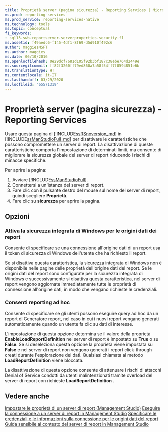 ```yaml
---
title: Proprietà server (pagina sicurezza) - Reporting Services | Microsoft Docs
ms.prod: reporting-services
ms.prod_service: reporting-services-native
ms.technology: tools
ms.topic: conceptual
f1_keywords:
- sql13.swb.reportserver.serverproperties.security.f1
ms.assetid: f49aedc6-f145-4df1-8f69-d5d910f492c6
author: maggiesMSFT
ms.author: maggies
ms.date: 06/10/2016
ms.openlocfilehash: 0e29dcf7681d105f92b3bf187c38ebe764d2449e
ms.sourcegitcommit: ff82f3260ff79ed860a7a58f54ff7f0594851e6b
ms.translationtype: HT
ms.contentlocale: it-IT
ms.lasthandoff: 03/29/2020
ms.locfileid: "65571319"
---
```

# <a name="server-properties-security-page---reporting-services"></a>Proprietà server (pagina sicurezza) - Reporting Services

  Usare questa pagina di [!INCLUDE[ssRSnoversion_md](../../includes/ssrsnoversion-md.md)] in [!INCLUDE[ssManStudioFull_md](../../includes/ssmanstudiofull-md.md)] per disattivare le caratteristiche che possono compromettere un server di report. La disattivazione di queste caratteristiche comporta l'impostazione di determinati limiti, ma consente di migliorare la sicurezza globale del server di report riducendo i rischi di minacce specifiche.  
  
 Per aprire la pagina:
 1) Avviare [!INCLUDE[ssManStudioFull](../../includes/ssmanstudiofull-md.md)].
 2) Connettersi a un'istanza del server di report.
 3) Fare clic con il pulsante destro del mouse sul nome del server di report, quindi scegliere **Proprietà**.
 4) Fare clic su **sicurezza** per aprire la pagina.  
  
## <a name="options"></a>Opzioni

### <a name="enable-windows-integrated-security-for-report-data-sources"></a>Attiva la sicurezza integrata di Windows per le origini dati dei report

 Consente di specificare se una connessione all'origine dati di un report usa il token di sicurezza di Windows dell'utente che ha richiesto il report.  
  
 Se si disattiva questa caratteristica, la sicurezza integrata di Windows non è disponibile nelle pagine delle proprietà dell'origine dati del report. Se le origini dati del report sono configurate per la sicurezza integrata di Windows e successivamente si disattiva questa caratteristica, nel server di report vengono aggiornate immediatamente tutte le proprietà di connessione all'origine dati, in modo che vengano richieste le credenziali.  
  
### <a name="enable-ad-hoc-reporting"></a>Consenti reporting ad hoc

 Consente di specificare se gli utenti possono eseguire query ad hoc da un report di Generatore report, nel caso in cui i nuovi report vengano generati automaticamente quando un utente fa clic su dati di interesse.  
  
 L'impostazione di questa opzione determina se il valore della proprietà **EnableLoadReportDefinition** nel server di report è impostato su **True** o su **False**. Se si deseleziona questa opzione la proprietà viene impostata su **False** e nel server di report non vengono generati i report click-through creati durante l'esplorazione dei dati. Qualsiasi chiamata al metodo **LoadReportDefinition** viene bloccata.  
  
 La disattivazione di questa opzione consente di attenuare i rischi di attacchi Denial of Service condotti da utenti malintenzionati tramite overload del server di report con richieste **LoadReportDefinition** .  
  
## <a name="see-also"></a>Vedere anche

 [Impostare le proprietà di un server di report &#40;Management Studio&#41;](../../reporting-services/tools/set-report-server-properties-management-studio.md) [Eseguire la connessione a un server di report in Management Studio](../../reporting-services/tools/connect-to-a-report-server-in-management-studio.md) [Specificare le credenziali e le informazioni sulla connessione per le origini dati del report](../../reporting-services/report-data/specify-credential-and-connection-information-for-report-data-sources.md) [Guida sensibile al contesto del server di report in Management Studio](../../reporting-services/tools/report-server-in-management-studio-f1-help.md)
